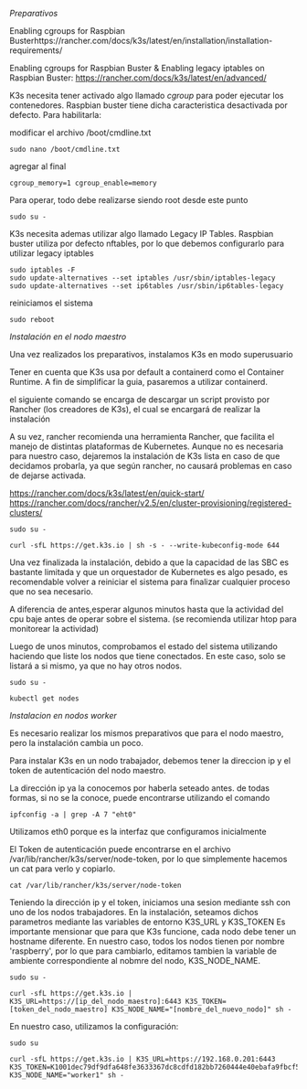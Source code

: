 *Preparativos*

Enabling cgroups for Raspbian Busterhttps://rancher.com/docs/k3s/latest/en/installation/installation-requirements/

Enabling cgroups for Raspbian Buster & Enabling legacy iptables on Raspbian Buster: https://rancher.com/docs/k3s/latest/en/advanced/

K3s necesita tener activado algo llamado *cgroup* para poder ejecutar los contenedores. Raspbian buster tiene dicha caracteristica desactivada por defecto. Para habilitarla:

modificar el archivo /boot/cmdline.txt

    sudo nano /boot/cmdline.txt

agregar al final

    cgroup_memory=1 cgroup_enable=memory

Para operar, todo debe realizarse siendo root desde este punto

    sudo su -

K3s necesita ademas utilizar algo llamado Legacy IP Tables. Raspbian buster utiliza por defecto nftables, por lo que debemos configurarlo para utilizar legacy iptables

    sudo iptables -F
    sudo update-alternatives --set iptables /usr/sbin/iptables-legacy
    sudo update-alternatives --set ip6tables /usr/sbin/ip6tables-legacy

reiniciamos el sistema

    sudo reboot

*Instalación en el nodo maestro*

Una vez realizados los preparativos, instalamos K3s en modo superusuario

Tener en cuenta que K3s usa por default a containerd como el Container Runtime. A fin de simplificar la guia, pasaremos a utilizar containerd.

el siguiente comando se encarga de descargar un script provisto por Rancher (los creadores de K3s), el cual se encargará de realizar la instalación

A su vez, rancher recomienda una herramienta Rancher, que facilita el manejo de distintas plataformas de Kubernetes. Aunque no es necesaria para nuestro caso, dejaremos la instalación de K3s lista en caso de que decidamos probarla, ya que según rancher, no causará problemas en caso de dejarse activada.



https://rancher.com/docs/k3s/latest/en/quick-start/
https://rancher.com/docs/rancher/v2.5/en/cluster-provisioning/registered-clusters/

    sudo su -

    curl -sfL https://get.k3s.io | sh -s - --write-kubeconfig-mode 644

Una vez finalizada la instalación, debido a que la capacidad de las SBC es bastante limitada y que un orquestador de Kubernetes es algo pesado, es recomendable volver a reiniciar el sistema para finalizar cualquier proceso que no sea necesario.

A diferencia de antes,esperar algunos minutos hasta que la actividad del cpu baje antes de operar sobre el sistema. (se recomienda utilizar htop para monitorear la actividad)

Luego de unos minutos, comprobamos el estado del sistema utilizando haciendo que liste los nodos que tiene conectados. En este caso, solo se listará a si mismo, ya que no hay otros nodos.

    sudo su -

    kubectl get nodes

*Instalacion en nodos worker*

Es necesario realizar los mismos preparativos que para el nodo maestro, pero la instalación cambia un poco.

Para instalar K3s en un nodo trabajador, debemos tener la direccion ip y el token de autenticación del nodo maestro.

La dirección ip ya la conocemos por haberla seteado antes. de todas formas, si no se la conoce, puede encontrarse utilizando el comando

    ipfconfig -a | grep -A 7 "eht0"

Utilizamos eth0 porque es la interfaz que configuramos inicialmente

El Token de autenticación puede encontrarse en el archivo /var/lib/rancher/k3s/server/node-token, por lo que simplemente hacemos un cat para verlo y copiarlo.

    cat /var/lib/rancher/k3s/server/node-token

Teniendo la dirección ip y el token, iniciamos una sesion mediante ssh con uno de los nodos trabajadores. En la instalación, seteamos dichos parametros mediante las variables de entorno K3S_URL y K3S_TOKEN
Es importante mensionar que para que K3s funcione, cada nodo debe tener un hostname diferente. En nuestro caso, todos los nodos tienen por nombre 'raspberry', por lo que para cambiarlo, editamos tambien la variable de ambiente correspondiente al nobmre del nodo, K3S_NODE_NAME.

    sudo su -

    curl -sfL https://get.k3s.io | K3S_URL=https://[ip_del_nodo_maestro]:6443 K3S_TOKEN=[token_del_nodo_maestro] K3S_NODE_NAME="[nombre_del_nuevo_nodo]" sh -

En nuestro caso, utilizamos la configuración:

    sudo su

    curl -sfL https://get.k3s.io | K3S_URL=https://192.168.0.201:6443 K3S_TOKEN=K1001dec79df9dfa648fe3633367dc8cdfd182bb7260444e40ebafa9fbcf5950320::server:a2aa8e621c89ee0bbd309b3d11c191d0 K3S_NODE_NAME="worker1" sh -


